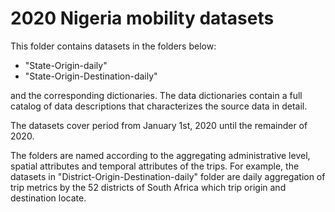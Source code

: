 # 2020 Nigeria mobility datasets
This folder contains datasets in the folders below: 
* "State-Origin-daily" 
* "State-Origin-Destination-daily"  

and the corresponding dictionaries. The data dictionaries contain a full catalog of data descriptions that characterizes the source data in detail.  

The datasets cover period from January 1st, 2020 until the remainder of 2020.  

The folders are named according to the aggregating administrative level, spatial attributes and temporal attributes of the trips. For example, the datasets in "District-Origin-Destination-daily" folder are daily aggregation of trip metrics by the 52 districts of South Africa which trip origin and destination locate. 
